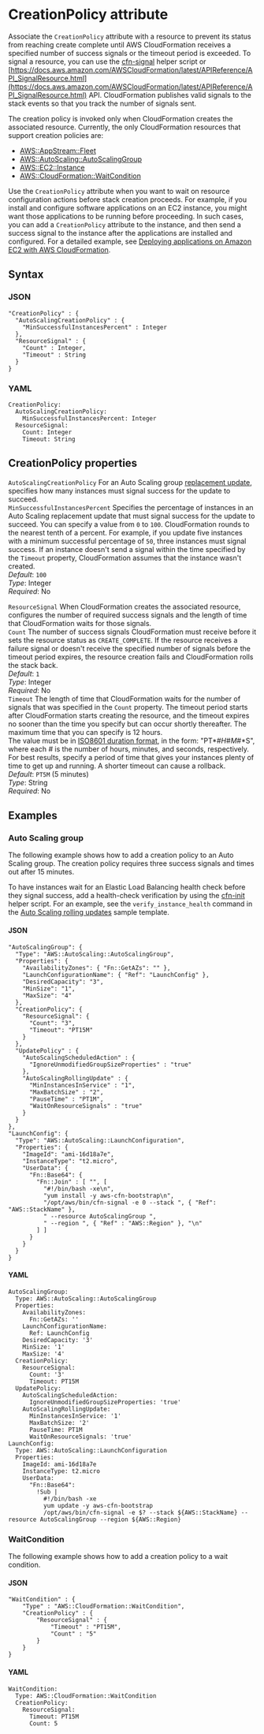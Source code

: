 # CreationPolicy attribute<a name="aws-attribute-creationpolicy"></a>

Associate the `CreationPolicy` attribute with a resource to prevent its status from reaching create complete until AWS CloudFormation receives a specified number of success signals or the timeout period is exceeded\. To signal a resource, you can use the [cfn\-signal](cfn-signal.md) helper script or [https://docs.aws.amazon.com/AWSCloudFormation/latest/APIReference/API_SignalResource.html](https://docs.aws.amazon.com/AWSCloudFormation/latest/APIReference/API_SignalResource.html) API\. CloudFormation publishes valid signals to the stack events so that you track the number of signals sent\.

The creation policy is invoked only when CloudFormation creates the associated resource\. Currently, the only CloudFormation resources that support creation policies are:
+ [AWS::AppStream::Fleet](https://docs.aws.amazon.com/AWSCloudFormation/latest/UserGuide/aws-resource-appstream-fleet.html)
+ [AWS::AutoScaling::AutoScalingGroup](https://docs.aws.amazon.com/AWSCloudFormation/latest/UserGuide/aws-properties-as-group.html)
+ [AWS::EC2::Instance](https://docs.aws.amazon.com/AWSCloudFormation/latest/UserGuide/aws-properties-ec2-instance.html)
+ [AWS::CloudFormation::WaitCondition](https://docs.aws.amazon.com/AWSCloudFormation/latest/UserGuide/aws-properties-waitcondition.html)

Use the `CreationPolicy` attribute when you want to wait on resource configuration actions before stack creation proceeds\. For example, if you install and configure software applications on an EC2 instance, you might want those applications to be running before proceeding\. In such cases, you can add a `CreationPolicy` attribute to the instance, and then send a success signal to the instance after the applications are installed and configured\. For a detailed example, see [Deploying applications on Amazon EC2 with AWS CloudFormation](deploying.applications.md)\.

## Syntax<a name="w9005ab1c33c23b7c11"></a>

### JSON<a name="aws-attribute-creationpolicy-syntax.json"></a>

```
"CreationPolicy" : {
  "AutoScalingCreationPolicy" : {
    "MinSuccessfulInstancesPercent" : Integer
  },
  "ResourceSignal" : {    
    "Count" : Integer,
    "Timeout" : String
  }
}
```

### YAML<a name="aws-attribute-creationpolicy-syntax.yaml"></a>

```
CreationPolicy:
  AutoScalingCreationPolicy:
    MinSuccessfulInstancesPercent: Integer
  ResourceSignal:    
    Count: Integer
    Timeout: String
```

## CreationPolicy properties<a name="cfn-attributes-creationpolicy-properties"></a>

`AutoScalingCreationPolicy`  <a name="cfn-attributes-creationpolicy-autoscalingcreationpolicy"></a>
For an Auto Scaling group [replacement update](aws-attribute-updatepolicy.md#cfn-attributes-updatepolicy-replacingupdate), specifies how many instances must signal success for the update to succeed\.    
`MinSuccessfulInstancesPercent`  <a name="cfn-attributes-creationpolicy-autoscalingcreationpolicy-minsuccessfulinstancespercent"></a>
Specifies the percentage of instances in an Auto Scaling replacement update that must signal success for the update to succeed\. You can specify a value from `0` to `100`\. CloudFormation rounds to the nearest tenth of a percent\. For example, if you update five instances with a minimum successful percentage of `50`, three instances must signal success\. If an instance doesn't send a signal within the time specified by the `Timeout` property, CloudFormation assumes that the instance wasn't created\.  
*Default*: `100`  
*Type*: Integer  
*Required*: No

`ResourceSignal`  <a name="cfn-attributes-creationpolicy-resourcesignal"></a>
When CloudFormation creates the associated resource, configures the number of required success signals and the length of time that CloudFormation waits for those signals\.    
`Count`  <a name="cfn-attributes-creationpolicy-resourcesignal-count"></a>
The number of success signals CloudFormation must receive before it sets the resource status as `CREATE_COMPLETE`\. If the resource receives a failure signal or doesn't receive the specified number of signals before the timeout period expires, the resource creation fails and CloudFormation rolls the stack back\.  
*Default*: `1`  
*Type*: Integer  
*Required*: No  
`Timeout`  <a name="cfn-attributes-creationpolicy-resourcesignal-timeout"></a>
The length of time that CloudFormation waits for the number of signals that was specified in the `Count` property\. The timeout period starts after CloudFormation starts creating the resource, and the timeout expires no sooner than the time you specify but can occur shortly thereafter\. The maximum time that you can specify is 12 hours\.  
The value must be in [ISO8601 duration format](http://en.wikipedia.org/wiki/ISO_8601#Durations), in the form: "PT*\#*H*\#*M*\#*S", where each *\#* is the number of hours, minutes, and seconds, respectively\. For best results, specify a period of time that gives your instances plenty of time to get up and running\. A shorter timeout can cause a rollback\.  
*Default*: `PT5M` \(5 minutes\)  
*Type*: String  
*Required*: No

## Examples<a name="w9005ab1c33c23b7c15"></a>

### Auto Scaling group<a name="w9005ab1c33c23b7c15b3"></a>

The following example shows how to add a creation policy to an Auto Scaling group\. The creation policy requires three success signals and times out after 15 minutes\.

To have instances wait for an Elastic Load Balancing health check before they signal success, add a health\-check verification by using the [cfn\-init](https://docs.aws.amazon.com/AWSCloudFormation/latest/UserGuide/cfn-init.html) helper script\. For an example, see the `verify_instance_health` command in the [Auto Scaling rolling updates](https://github.com/awslabs/aws-cloudformation-templates/blob/master/aws/services/AutoScaling/AutoScalingRollingUpdates.yaml) sample template\.

#### JSON<a name="aws-attribute-creationpolicy-example-1.json"></a>

```
"AutoScalingGroup": {
  "Type": "AWS::AutoScaling::AutoScalingGroup",
  "Properties": {
    "AvailabilityZones": { "Fn::GetAZs": "" },
    "LaunchConfigurationName": { "Ref": "LaunchConfig" },
    "DesiredCapacity": "3",
    "MinSize": "1",
    "MaxSize": "4"
  },
  "CreationPolicy": {
    "ResourceSignal": {
      "Count": "3",
      "Timeout": "PT15M"
    }
  },
  "UpdatePolicy" : {
    "AutoScalingScheduledAction" : {
      "IgnoreUnmodifiedGroupSizeProperties" : "true"
    },
    "AutoScalingRollingUpdate" : {
      "MinInstancesInService" : "1",
      "MaxBatchSize" : "2",
      "PauseTime" : "PT1M",
      "WaitOnResourceSignals" : "true"
    }
  }
},
"LaunchConfig": {
  "Type": "AWS::AutoScaling::LaunchConfiguration",
  "Properties": {
    "ImageId": "ami-16d18a7e",
    "InstanceType": "t2.micro",
    "UserData": {
      "Fn::Base64": {
        "Fn::Join" : [ "", [
          "#!/bin/bash -xe\n",
          "yum install -y aws-cfn-bootstrap\n",
          "/opt/aws/bin/cfn-signal -e 0 --stack ", { "Ref": "AWS::StackName" },
          " --resource AutoScalingGroup ",
          " --region ", { "Ref" : "AWS::Region" }, "\n"
        ] ]
      }
    }
  }
}
```

#### YAML<a name="aws-attribute-creationpolicy-example-1.yaml"></a>

```
AutoScalingGroup:
  Type: AWS::AutoScaling::AutoScalingGroup
  Properties:
    AvailabilityZones:
      Fn::GetAZs: ''
    LaunchConfigurationName:
      Ref: LaunchConfig
    DesiredCapacity: '3'
    MinSize: '1'
    MaxSize: '4'
  CreationPolicy:
    ResourceSignal:
      Count: '3'
      Timeout: PT15M
  UpdatePolicy:
    AutoScalingScheduledAction:
      IgnoreUnmodifiedGroupSizeProperties: 'true'
    AutoScalingRollingUpdate:
      MinInstancesInService: '1'
      MaxBatchSize: '2'
      PauseTime: PT1M
      WaitOnResourceSignals: 'true'
LaunchConfig:
  Type: AWS::AutoScaling::LaunchConfiguration
  Properties:
    ImageId: ami-16d18a7e
    InstanceType: t2.micro
    UserData:
      "Fn::Base64":
        !Sub |
          #!/bin/bash -xe
          yum update -y aws-cfn-bootstrap
          /opt/aws/bin/cfn-signal -e $? --stack ${AWS::StackName} --resource AutoScalingGroup --region ${AWS::Region}
```

### WaitCondition<a name="w9005ab1c33c23b7c15b5"></a>

The following example shows how to add a creation policy to a wait condition\.

#### JSON<a name="aws-attribute-creationpolicy-example-2.json"></a>

```
"WaitCondition" : {
    "Type" : "AWS::CloudFormation::WaitCondition",
    "CreationPolicy" : {
        "ResourceSignal" : {
            "Timeout" : "PT15M",
            "Count" : "5"
        }
    }
}
```

#### YAML<a name="aws-attribute-creationpolicy-example-2.yaml"></a>

```
WaitCondition:
  Type: AWS::CloudFormation::WaitCondition
  CreationPolicy:
    ResourceSignal:
      Timeout: PT15M
      Count: 5
```